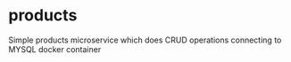 # products
Simple products microservice which does CRUD operations connecting to MYSQL docker container
